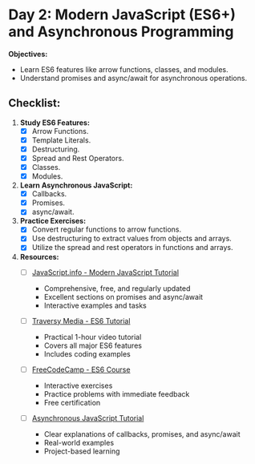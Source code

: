 # Day 2: Modern JavaScript (ES6+) and Asynchronous Programming

**Objectives:**

- Learn ES6 features like arrow functions, classes, and modules.
- Understand promises and async/await for asynchronous operations.

## Checklist:

1. **Study ES6 Features:**
   - [x] Arrow Functions.
   - [x] Template Literals.
   - [x] Destructuring.
   - [x] Spread and Rest Operators.
   - [x] Classes.
   - [x] Modules.

2. **Learn Asynchronous JavaScript:**
   - [x] Callbacks.
   - [x] Promises.
   - [x] async/await.

3. **Practice Exercises:**
   - [x] Convert regular functions to arrow functions.
   - [x] Use destructuring to extract values from objects and arrays.
   - [x] Utilize the spread and rest operators in functions and arrays.

4. **Resources:**
   - [ ] [JavaScript.info - Modern JavaScript Tutorial](https://javascript.info/)
        * Comprehensive, free, and regularly updated
        * Excellent sections on promises and async/await
        * Interactive examples and tasks

   - [ ] [Traversy Media - ES6 Tutorial](https://www.youtube.com/watch?v=WZQc7RUAg18)
        * Practical 1-hour video tutorial
        * Covers all major ES6 features
        * Includes coding examples

   - [ ] [FreeCodeCamp - ES6 Course](https://www.freecodecamp.org/learn/javascript-algorithms-and-data-structures/#es6)
        * Interactive exercises
        * Practice problems with immediate feedback
        * Free certification

   - [ ] [Asynchronous JavaScript Tutorial](https://www.youtube.com/watch?v=ZYb_ZU8LNxs)
        * Clear explanations of callbacks, promises, and async/await
        * Real-world examples
        * Project-based learning

